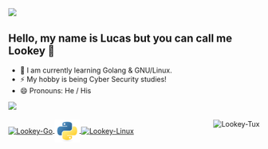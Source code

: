 <img src=http://1.bp.blogspot.com/_foJnXF66vK4/Ruqp0pOe_mI/AAAAAAAAAJI/TMGU5mhyZf0/w1200-h630-p-k-no-nu/felix_socialist.gif />

## Hello, my name is Lucas but you can call me Lookey 👋

- 📘 I am currently learning Golang & GNU/Linux.
- ⚡ My hobby is being Cyber Security studies!
- 😄 Pronouns: He / His

 <div>
  <a href="https://github.com/Lookey-dev">
  <img height="180em" src="https://github-readme-stats.vercel.app/api?username=Lookey-dev&show_icons=true&theme=github_dark&include_all_commits=true&count_private=true"/>
</div>

<div style="display: inline_block"><br>
 <img align="center" alt="Lookey-Go" height="45" width="50" src="https://cdn.jsdelivr.net/gh/devicons/devicon/icons/go/go-original-wordmark.svg" />
 <img align="center" alt="Lookey-Python" height="45" width="50" src="https://raw.githubusercontent.com/devicons/devicon/master/icons/python/python-original.svg">
 <img align="right" alt="Lookey-Tux" src="https://media.tenor.com/images/ccb959edb41a02737755b2209ef7d97a/tenor.gif">
 <img align="center" alt="Lookey-Linux" height="45" width="50" src="https://cdn.jsdelivr.net/gh/devicons/devicon/icons/linux/linux-original.svg" />
</div>

##
